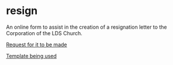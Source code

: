 # resign

An online form to assist in the creation of a resignation letter to the Corporation of the LDS Church.

[Request for it to be made](http://www.reddit.com/r/exmormon/comments/1c1op1/we_need_an_html_form_where_you_fill_in_personal/)

[Template being used](http://www.reddit.com/r/exmormon/comments/26wkyb/my_harsh_resignation_letter_worked/)

